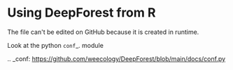 # Using DeepForest from R

The file can't be edited on GitHub because it is created in runtime.

Look at the python `conf`_. module

.. _conf: https://github.com/weecology/DeepForest/blob/main/docs/conf.py